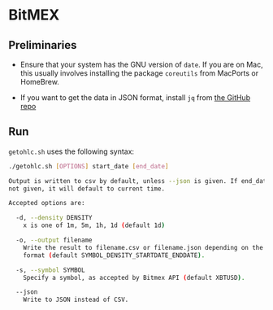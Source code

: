 # BitMEX

## Preliminaries

- Ensure that your system has the GNU version of `date`. If you are on Mac, this usually involves installing the package `coreutils` from MacPorts or HomeBrew.

- If you want to get the data in JSON format, install `jq` from [the GitHub repo](https://github.com/stedolan/jq)

## Run

`getohlc.sh` uses the following syntax:

```bash
./getohlc.sh [OPTIONS] start_date [end_date]

Output is written to csv by default, unless --json is given. If end_date is
not given, it will default to current time.

Accepted options are:

  -d, --density DENSITY
    x is one of 1m, 5m, 1h, 1d (default 1d)

  -o, --output filename
    Write the result to filename.csv or filename.json depending on the chosen
    format (default SYMBOL_DENSITY_STARTDATE_ENDDATE).

  -s, --symbol SYMBOL
    Specify a symbol, as accepted by Bitmex API (default XBTUSD).

  --json
    Write to JSON instead of CSV.
```
